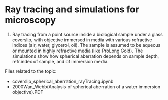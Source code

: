 # Ray tracing and simulations for microscopy

1. Ray tracing from a point source inside a biological sample under a glass coverslip, with objective immersed in media with various refractive indices (air, water, glycerol, oil). The sample is assumed to be aqueous or mounted in highly refractive media (like ProLong Gold). The simulations show how spherical aberration depends on sample depth, refr.index of sample, and of immersion media.

Files related to the topic:
  * coverslip_spherical_aberration_rayTracing.ipynb
  * 2000Wan_Webb(Analysis  of  spherical  aberration  of  a  water  immersion objective).PDF 
